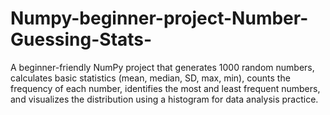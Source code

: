 # Numpy-beginner-project-Number-Guessing-Stats-
A beginner-friendly NumPy project that generates 1000 random numbers, calculates basic statistics (mean, median, SD, max, min), counts the frequency of each number, identifies the most and least frequent numbers, and visualizes the distribution using a histogram for data analysis practice.
